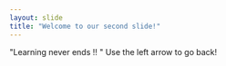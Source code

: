 ```yaml
---
layout: slide
title: "Welcome to our second slide!"
---
```

"Learning never ends !! " 
Use the left arrow to go back!
